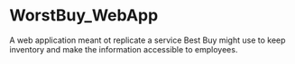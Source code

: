 # WorstBuy_WebApp
A web application meant ot replicate a service Best Buy might use to keep inventory and make the information accessible to employees.

